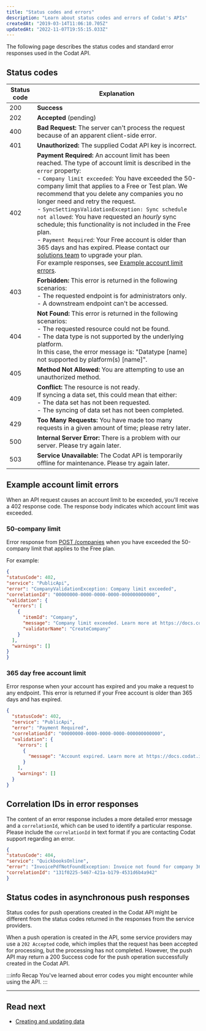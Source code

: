 ```yaml
---
title: "Status codes and errors"
description: "Learn about status codes and errors of Codat's APIs"
createdAt: "2019-03-14T11:06:10.705Z"
updatedAt: "2022-11-07T19:55:15.033Z"
---
```


The following page describes the status codes and standard error responses used in the Codat API.

## Status codes

| Status code 	| Explanation 	|
|---	|---	|
| 200 	| **Success** 	|
| 202 	| **Accepted** (pending) 	|
| 400 	| **Bad Request:** The server can't process the request because of an apparent client-side error. 	|
| 401 	| **Unauthorized:** The supplied Codat API key is incorrect. 	|
| 402 	| **Payment Required:** An account limit has been reached. The type of account limit is described in the `error` property:  <br/>- `Company limit exceeded`: You have exceeded the 50-company limit that applies to a Free or Test plan. We recommend that you delete any companies you no longer need and retry the request.  <br/>- `SyncSettingsValidationException: Sync schedule not allowed`: You have requested an _hourly_ sync schedule; this functionality is not included in the Free plan.  <br/>- `Payment Required`: Your Free account is older than 365 days and has expired. Please contact our [solutions team](mailto:solutions@codat.io) to upgrade your plan.  <br/>For example responses, see [Example account limit errors](doc:status-codes#example-account-limit-errors). 	|
| 403 	| **Forbidden:** This error is returned in the following scenarios:  <br/>- The requested endpoint is for administrators only.  <br/>- A downstream endpoint can't be accessed. 	|
| 404 	| **Not Found:** This error is returned in the following scenarios:  <br/>- The requested resource could not be found.  <br/>- The data type is not supported by the underlying platform.  <br/>    In this case, the error message is: "Datatype [name] not supported by platform(s) [name]". 	|
| 405 	| **Method Not Allowed:** You are attempting to use an unauthorized method. 	|
| 409 	| **Conflict:** The resource is not ready.  <br/>If syncing a data set, this could mean that either:  <br/>- The data set has not been requested.  <br/>- The syncing of data set has not been completed. 	|
| 429 	| **Too Many Requests:** You have made too many requests in a given amount of time; please retry later. 	|
| 500 	| **Internal Server Error:** There is a problem with our server. Please try again later. 	|
| 503 	| **Service Unavailable:** The Codat API is temporarily offline for maintenance. Please try again later. 	|

## Example account limit errors

When an API request causes an account limit to be exceeded, you'll receive a 402 response code. The response body indicates which account limit was exceeded.

### 50-company limit

Error response from [POST /companies](/codat-api#/operations/create-company) when you have exceeded the 50-company limit that applies to the Free plan.

For example:

```json
{
"statusCode": 402,
"service": "PublicApi",
"error": "CompanyValidationException: Company limit exceeded",
"correlationId": "00000000-0000-0000-0000-000000000000",
"validation": {
  "errors": [
    {
      "itemId": "Company",
      "message": "Company limit exceeded. Learn more at https://docs.codat.io/using-the-api/errors",
      "validatorName": "CreateCompany"
    }
  ],
  "warnings": []
}
}
```
### 365 day free account limit

Error response when your account has expired and you make a request to any endpoint. This error is returned if your Free account is older than 365 days and has expired.

```json
{
  "statusCode": 402,
  "service": "PublicApi",
  "error": "Payment Required",
  "correlationId": "00000000-0000-0000-0000-000000000000",
  "validation": {
    "errors": [
      {
        "message": "Account expired. Learn more at https://docs.codat.io/using-the-api/errors",
      }
    ],
    "warnings": []
  }
}
```

## Correlation IDs in error responses

The content of an error response includes a more detailed error message and a `correlationId`, which can be used to identify a particular response. Please include the `correlationId` in text format if you are contacting Codat support regarding an error.

```json
{
"statusCode": 404,
"service": "QuickbooksOnline",
"error": "InvoicePdfNotFoundException: Invoice not found for company 360cb9b3-d9cf-4f66-b8db-8a3523fe3dc5 and invoice ID 12345",
"correlationId": "131f0225-5467-421a-b179-4531d6b4a942"
}
```

## Status codes in asynchronous push responses

Status codes for push operations created in the Codat API might be different from the status codes returned in the responses from the service providers.

When a push operation is created in the API, some service providers may use a `202 Accepted` code, which implies that the request has been accepted for processing, but the processing has not completed. However, the push API may return a 200 Success code for the push operation successfully created in the Codat API.

:::info Recap
You've learned about error codes you might encounter while using the API.
:::

---

## Read next

- [Creating and updating data](/using-the-api/push)